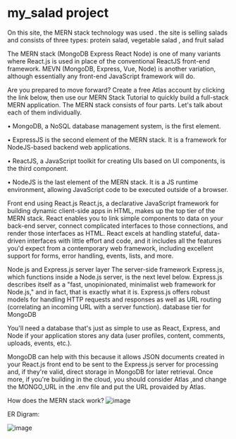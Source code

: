 # my_salad project










On this site, the MERN stack technology was used . the site is selling salads and consists of three types: protein salad, vegetable salad , and fruit salad


The MERN stack (MongoDB Express React Node) is one of many variants where React.js is used in place of the conventional ReactJS front-end framework. MEVN (MongoDB, Express, Vue, Node) is another variation, although essentially any front-end JavaScript framework will do.

Are you prepared to move forward? Create a free Atlas account by clicking the link below, then use our MERN Stack Tutorial to quickly build a full-stack MERN application.
The MERN stack consists of four parts. Let's talk about each of them individually. 

•    MongoDB, a NoSQL database management system, is the first element. 

•    ExpressJS is the second element of the MERN stack. It is a framework for NodeJS-based backend web applications.

•    ReactJS, a JavaScript toolkit for creating UIs based on UI components, is the third component. 

•    NodeJS is the last element of the MERN stack. It is a JS runtime environment, allowing JavaScript code to be executed outside of a browser.

Front end using React.js
React.js, a declarative JavaScript framework for building dynamic client-side apps in HTML, makes up the top tier of the MERN stack. React enables you to link simple components to data on your back-end server, connect complicated interfaces to those connections, and render those interfaces as HTML.
React excels at handling stateful, data-driven interfaces with little effort and code, and it includes all the features you'd expect from a contemporary web framework, including excellent support for forms, error handling, events, lists, and more.

Node.js and Express.js server layer
The server-side framework Express.js, which functions inside a Node.js server, is the next level below. Express.js describes itself as a "fast, unopinionated, minimalist web framework for Node.js," and in fact, that is exactly what it is. Express.js offers robust models for handling HTTP requests and responses as well as URL routing (correlating an incoming URL with a server function).
database tier for MongoDB

You'll need a database that's just as simple to use as React, Express, and Node if your application stores any data (user profiles, content, comments, uploads, events, etc.).

MongoDB can help with this because it allows JSON documents created in your React.js front end to be sent to the Express.js server for processing and, if they're valid, direct storage in MongoDB for later retrieval. Once more, if you're building in the cloud, you should consider Atlas ,and change the MONGO_URL in the .env file and put the URL provaided by Atlas.


How does the MERN stack work?
![image](https://github.com/FaisalAldarees/my_salad/assets/50848447/fc6fd615-e4ff-4227-875e-cfb4c43a1fca)


ER Digram:

![image](https://github.com/FaisalAldarees/my_salad/assets/50848447/f9fe724a-1edc-48d8-a10c-7a7c40a3b4dc)

